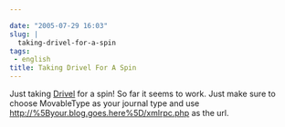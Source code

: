 ```yaml
---

date: "2005-07-29 16:03"
slug: |
  taking-drivel-for-a-spin
tags:
 - english
title: Taking Drivel For A Spin
---
```


Just taking [Drivel](http://www.dropline.net/drivel) for a spin! So far
it seems to work. Just make sure to choose MovableType as your journal
type and use <http://%5Byour.blog.goes.here%5D/xmlrpc.php> as the url.
